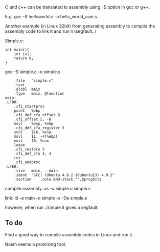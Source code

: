 C and c++ can be translated to assembly using -S option in gcc or g++.

E.g. gcc -S helloworld.c -o hello_world_asm.s

Another example (in Linux 32bit) from generating assembly to compile the assembly code to link it and run it (segfault..)

Simple.c:
```
int main(){
	int i=1;
	return 0;
}

```

gcc -S simple.c -o simple.s
```
	.file	"simple.c"
	.text
	.globl	main
	.type	main, @function
main:
.LFB0:
	.cfi_startproc
	pushl	%ebp
	.cfi_def_cfa_offset 8
	.cfi_offset 5, -8
	movl	%esp, %ebp
	.cfi_def_cfa_register 5
	subl	$16, %esp
	movl	$1, -4(%ebp)
	movl	$0, %eax
	leave
	.cfi_restore 5
	.cfi_def_cfa 4, 4
	ret
	.cfi_endproc
.LFE0:
	.size	main, .-main
	.ident	"GCC: (Ubuntu 4.9.2-10ubuntu13) 4.9.2"
	.section	.note.GNU-stack,"",@progbits

```

compile assembly: as -o simple.o simple.s

link: ld -e main -o simple -s -Os simple.o

however, when run ./simple it gives a segfault.

To do
------------

Find a good way to compile assembly codes in Linux and run it.

Nasm seems a promising tool.
